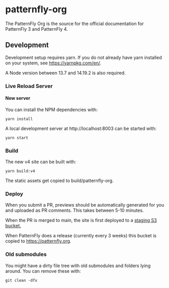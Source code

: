 # patternfly-org

The PatternFly Org is the source for the official documentation for PatternFly 3 and PatternFly 4.

## Development

Development setup requires yarn. If you do not already have yarn installed on your system, see https://yarnpkg.com/en/.

A Node version between 13.7 and 14.19.2 is also required.

### Live Reload Server
#### New server
You can install the NPM dependencies with:

    yarn install

A local development server at http://localhost:8003 can be started with:

    yarn start

### Build

The new v4 site can be built with:

    yarn build:v4

The static assets get copied to build/patternfly-org.

### Deploy

When you submit a PR, previews should be automatically generated for you and uploaded as PR comments. This takes between 5-10 minutes.

When the PR is merged to main, the site is first deployed to a [staging S3 bucket.](https://staging.patternfly.org)

When PatternFly does a release (currently every 3 weeks) this bucket is copied to https://patternfly.org.

### Old submodules

You might have a dirty file tree with old submodules and folders lying around. You can remove these with:

    git clean -dfx
